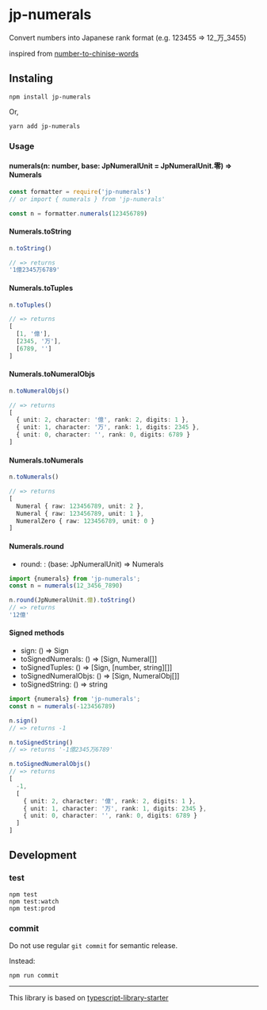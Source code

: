 # jp-numerals
Convert numbers into Japanese rank format
(e.g. 123455 => 12_万_3455)

inspired from [number-to-chinise-words](https://github.com/digi3studio/number-to-chinese-words)

## Instaling

```shell
npm install jp-numerals
```

Or,

```shell
yarn add jp-numerals
```


### Usage

#### numerals(n: number, base: JpNumeralUnit = JpNumeralUnit.零) => Numerals

```ts
const formatter = require('jp-numerals')
// or import { numerals } from 'jp-numerals'

const n = formatter.numerals(123456789)
```

#### Numerals.toString

```ts
n.toString()

// => returns
'1億2345万6789'
```

#### Numerals.toTuples

```ts
n.toTuples()

// => returns
[
  [1, '億'],
  [2345, '万'],
  [6789, '']
]
```

#### Numerals.toNumeralObjs

```ts
n.toNumeralObjs()

// => returns
[
  { unit: 2, character: '億', rank: 2, digits: 1 },
  { unit: 1, character: '万', rank: 1, digits: 2345 },
  { unit: 0, character: '', rank: 0, digits: 6789 } 
]
```

#### Numerals.toNumerals

```ts
n.toNumerals()

// => returns
[ 
  Numeral { raw: 123456789, unit: 2 },
  Numeral { raw: 123456789, unit: 1 },
  NumeralZero { raw: 123456789, unit: 0 } 
]
```

#### Numerals.round 
- round: : (base: JpNumeralUnit) => Numerals

```ts
import {numerals} from 'jp-numerals';
const n = numerals(12_3456_7890)

n.round(JpNumeralUnit.億).toString()
// => returns
'12億'

```

#### Signed methods

- sign: () => Sign
- toSignedNumerals: () => [Sign, Numeral[]]
- toSignedTuples: () => [Sign, [number, string][]]
- toSignedNumeralObjs: () => [Sign, NumeralObj[]]
- toSignedString: () => string

```ts
import {numerals} from 'jp-numerals';
const n = numerals(-123456789)

n.sign()
// => returns -1

n.toSignedString()
// => returns '-1億2345万6789'

n.toSignedNumeralObjs()
// => returns
[
  -1,
  [
    { unit: 2, character: '億', rank: 2, digits: 1 },
    { unit: 1, character: '万', rank: 1, digits: 2345 },
    { unit: 0, character: '', rank: 0, digits: 6789 } 
  ]
]
```


## Development

### test

``` shell
npm test
npm test:watch
npm test:prod
```

### commit

Do not use regular `git commit` for semantic release.

Instead:

``` shell
npm run commit
```

---



This library is based on [typescript-library-starter](https://github.com/alexjoverm/typescript-library-starter/)
